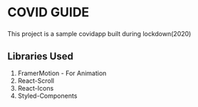 # COVID GUIDE

### 
This project is a sample covidapp built during lockdown(2020)

## Libraries Used
1. FramerMotion - For Animation
2. React-Scroll
3. React-Icons
4. Styled-Components



